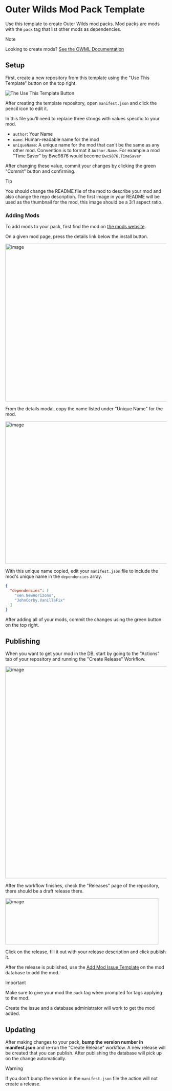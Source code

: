 # Outer Wilds Mod Pack Template

Use this template to create Outer Wilds mod packs. Mod packs are mods with the `pack` tag that list other mods as dependencies.

> [!NOTE]
> Looking to create mods? [See the OWML Documentation](https://owml.outerwildsmods.com/guides/getting_started.html)

## Setup

First, create a new repository from this template using the "Use This Template" button on the top right.

![The Use This Template Button](https://github.com/user-attachments/assets/d73c8d3a-deb0-40a9-9bf3-7bb96240bfc8)

After creating the template repository, open `manifest.json` and click the pencil icon to edit it.

In this file you'll need to replace three strings with values specific to your mod.

- `author`: Your Name
- `name`: Human-readable name for the mod
- `uniqueName`: A unique name for the mod that can't be the same as any other mod. Convention is to format it `Author.Name`. For example a mod "Time Saver" by Bwc9876 would become `Bwc9876.TimeSaver`
 
After changing these value, commit your changes by clicking the green "Commit" button and confirming.

> [!TIP]
> You should change the README file of the mod to describe your mod and also change the repo description. The first image in your README will be used as the thumbnail for the mod, this image should be a 3:1 aspect ratio.

### Adding Mods

To add mods to your pack, first find the mod on [the mods website](https://outerwildsmods.com/mods).

On a given mod page, press the details link below the install button.

<img width="1010" height="491" alt="image" src="https://github.com/user-attachments/assets/8ac65541-9f4d-4a99-9a68-700ce4b1c94c" />

From the details modal, copy the name listed under "Unique Name" for the mod.

<img width="582" height="443" alt="image" src="https://github.com/user-attachments/assets/cafa327c-0620-4810-9778-9387abdd5872" />

With this unique name copied, edit your `manifest.json` file to include the mod's unique name in the `dependencies` array.

```json
{
  "dependencies": [
    "xen.NewHorizons",
    "JohnCorby.VanillaFix"
  ]
}
```

After adding all of your mods, commit the changes using the green button on the top right.

## Publishing

When you want to get your mod in the DB, start by going to the "Actions" tab of your repository and running the "Create Release" Workflow.

<img width="2193" height="660" alt="image" src="https://github.com/user-attachments/assets/1d8e1c4f-34ab-4c75-8166-002f4f219888" />

After the workflow finishes, check the "Releases" page of the repository, there should be a draft release there.

<img width="478" height="144" alt="image" src="https://github.com/user-attachments/assets/32440267-4f33-4b55-9553-89b2059c9b58" />

Click on the release, fill it out with your release description and click publish it.

After the release is published, use the [Add Mod Issue Template](https://github.com/ow-mods/ow-mod-db/issues/new?labels=add-mod&template=add-mod.yml&title=%5BYour+mod+name+here%5D) on the mod database to add the mod.

> [!IMPORTANT]
> Make sure to give your mod the `pack` tag when prompted for tags applying to the mod.

Create the issue and a database administrator will work to get the mod added.

## Updating

After making changes to your pack, **bump the version number in manifest.json** and re-run the "Create Release" workflow. A new release will be created that you can publish. After publishing the database will pick up on the change automatically.

> [!WARNING]
> If you don't bump the version in the `manifest.json` file the action will not create a release.




